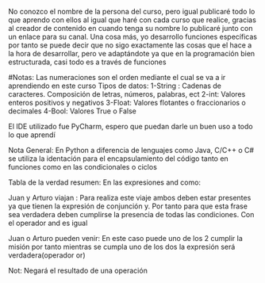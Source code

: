 No conozco el nombre de la persona del curso, pero igual publicaré todo lo que aprendo con ellos al igual que haré con 
cada curso que realice, gracias al creador de contenido en cuando tenga su nombre lo publicaré junto con un enlace para 
su canal.
Una cosa más, yo desarrollo funciones específicas por tanto se puede decir que no sigo exactamente las cosas que el hace
a la hora de desarrollar, pero ve adaptándote ya que en la programación bien estructurada, casi todo es a través de 
funciones

#Notas: Las numeraciones son el orden mediante el cual se va a ir aprendiendo en este curso
Tipos de datos:
1-String : Cadenas de caracteres. Composición de letras, números, palabras, ect
2-int: Valores enteros positivos y negativos
3-Float: Valores flotantes o fraccionarios o decimales
4-Bool: Valores True o False

El IDE utilizado fue PyCharm, espero que puedan darle un buen uso a todo lo que aprendí

Nota General: En Python a diferencia de lenguajes como Java, C/C++ o C# se utiliza la identación para el encapsulamiento
del código tanto en funciones como en las condicionales o ciclos

Tabla de la verdad resumen:
En las expresiones and como:

Juan y Arturo viajan : Para realiza este viaje ambos deben estar presentes ya que tienen la expresión de conjunción y. 
Por tanto para que esta frase sea verdadera deben cumplirse la presencia de todas las condiciones. Con el operador and 
es igual

Juan o Arturo pueden venir: En este caso puede uno de los 2 cumplir la misión por tanto mientras se cumpla uno de los 
dos la expresión será verdadera(operador or)

Not: Negará el resultado de una operación